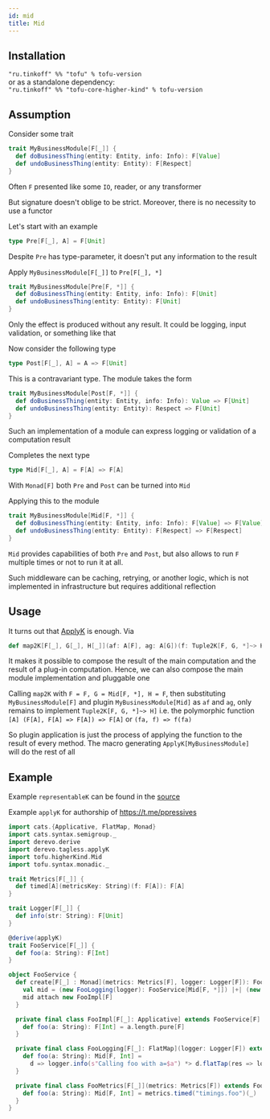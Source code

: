 ```yaml
---
id: mid
title: Mid
---
```


## Installation
`"ru.tinkoff" %% "tofu" % tofu-version`  
or as a standalone dependency:   
`"ru.tinkoff" %% "tofu-core-higher-kind" % tofu-version` 

## Assumption

Consider some trait
```scala
trait MyBusinessModule[F[_]] {
  def doBusinessThing(entity: Entity, info: Info): F[Value]
  def undoBusinessThing(entity: Entity): F[Respect]
}
```
Often `F` presented like some `IO`, reader, or any transformer

But signature doesn't oblige to be strict. Moreover, there is no necessity to use a functor

Let's start with an example
```scala
type Pre[F[_], A] = F[Unit]
``` 
Despite `Pre` has type-parameter, it doesn't put any information to the result

Apply `MyBusinessModule[F[_]]` to `Pre[F[_], *]`
```scala
trait MyBusinessModule[Pre[F, *]] {
  def doBusinessThing(entity: Entity, info: Info): F[Unit]
  def undoBusinessThing(entity: Entity): F[Unit]
}
```
Only the effect is produced without any result. It could be logging, input validation, or something like that

Now consider the following type
```scala
type Post[F[_], A] = A => F[Unit]
```
This is a contravariant type. The module takes the form
```scala
trait MyBusinessModule[Post[F, *]] {
  def doBusinessThing(entity: Entity, info: Info): Value => F[Unit]
  def undoBusinessThing(entity: Entity): Respect => F[Unit]
}
```
Such an implementation of a module can express logging or validation of a computation result

Completes the next type
```scala
type Mid[F[_], A] = F[A] => F[A]
``` 
With `Monad[F]` both `Pre` and `Post` can be turned into `Mid`

Applying this to the module
```scala
trait MyBusinessModule[Mid[F, *]] {
  def doBusinessThing(entity: Entity, info: Info): F[Value] => F[Value]
  def undoBusinessThing(entity: Entity): F[Respect] => F[Respect]
}
```
`Mid` provides capabilities of both `Pre` and `Post`, but also allows to run `F` multiple times or not to run it at all.

Such middleware can be caching, retrying, or another logic, which is not implemented in infrastructure but requires additional reflection

## Usage

It turns out that [ApplyK](https://typelevel.org/cats-tagless/api/cats/tagless/ApplyK.html) is enough. Via
```scala
def map2K[F[_], G[_], H[_]](af: A[F], ag: A[G])(f: Tuple2K[F, G, *]~> H]): A[H]
```
It makes it possible to compose the result of the main computation and the result of a plug-in computation. Hence, we can also compose the main module implementation and pluggable one

Calling `map2K` with `F = F, G = Mid[F, *], H = F`, then substituting `MyBusinessModule[F]` and plugin `MyBusinessModule[Mid]` 
as `af` and `ag`, only remains to implement `Tuple2K[F, G, *]~> H]` i.e. the polymorphic function `[A] (F[A], F[A] => F[A]) => F[A]` or `(fa, f) => f(fa)`

So plugin application is just the process of applying the function to the result of every method. The macro generating `ApplyK[MyBusinessModule]` will do the rest of all

## Example

Example `representableK` can be found in the [source](https://github.com/TinkoffCreditSystems/tofu/blob/master/doobie/src/test/scala/tofu/doobie/example/TofuDoobieExample.scala)

Example `applyK` for authorship of https://t.me/ppressives

```scala
import cats.{Applicative, FlatMap, Monad}
import cats.syntax.semigroup._
import derevo.derive
import derevo.tagless.applyK
import tofu.higherKind.Mid
import tofu.syntax.monadic._

trait Metrics[F[_]] {
  def timed[A](metricsKey: String)(f: F[A]): F[A]
}

trait Logger[F[_]] {
  def info(str: String): F[Unit]
}

@derive(applyK)
trait FooService[F[_]] {
  def foo(a: String): F[Int]
}

object FooService {
  def create[F[_] : Monad](metrics: Metrics[F], logger: Logger[F]): FooService[F] = {
    val mid = (new FooLogging(logger): FooService[Mid[F, *]]) |+| (new FooMetrics(metrics): FooService[Mid[F, *]])
    mid attach new FooImpl[F]
  }

  private final class FooImpl[F[_]: Applicative] extends FooService[F] {
    def foo(a: String): F[Int] = a.length.pure[F]
  }

  private final class FooLogging[F[_]: FlatMap](logger: Logger[F]) extends FooService[Mid[F, *]] {
    def foo(a: String): Mid[F, Int] =
      d => logger.info(s"Calling foo with a=$a") *> d.flatTap(res => logger.info(s"foo returned $res"))
  }

  private final class FooMetrics[F[_]](metrics: Metrics[F]) extends FooService[Mid[F, *]] {
    def foo(a: String): Mid[F, Int] = metrics.timed("timings.foo")(_)
  }
}
```
